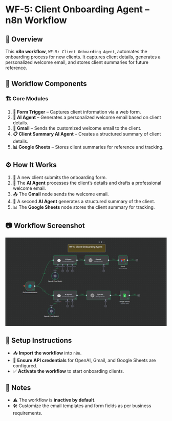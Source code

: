 # WF-5: Client Onboarding Agent – n8n Workflow

## 📌 Overview
This **n8n workflow**, `WF-5: Client Onboarding Agent`, automates the onboarding process for new clients. It captures client details, generates a personalized welcome email, and stores client summaries for future reference.

## 🔧 Workflow Components
### 🏗️ Core Modules
1. **📝 Form Trigger** – Captures client information via a web form.
2. **🤖 AI Agent** – Generates a personalized welcome email based on client details.
3. **📧 Gmail** – Sends the customized welcome email to the client.
4. **📋 Client Summary AI Agent** – Creates a structured summary of client details.
5. **📊 Google Sheets** – Stores client summaries for reference and tracking.

## ⚙️ How It Works
1. 📝 A new client submits the onboarding form.
2. 🤖 The **AI Agent** processes the client’s details and drafts a professional welcome email.
3. 📤 The **Gmail** node sends the welcome email.
4. 📝 A second **AI Agent** generates a structured summary of the client.
5. 📊 The **Google Sheets** node stores the client summary for tracking.

## 📷 Workflow Screenshot
![WF-5 Screenshot](WF5.png)

## 🚀 Setup Instructions
- 📥 **Import the workflow** into `n8n`.
- 🔑 **Ensure API credentials** for OpenAI, Gmail, and Google Sheets are configured.
- ✅ **Activate the workflow** to start onboarding clients.

## 📝 Notes
- ⚠️ The workflow is **inactive by default**.
- 🛠️ Customize the email templates and form fields as per business requirements.
